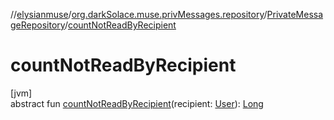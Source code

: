 //[elysianmuse](../../../index.md)/[org.darkSolace.muse.privMessages.repository](../index.md)/[PrivateMessageRepository](index.md)/[countNotReadByRecipient](count-not-read-by-recipient.md)

# countNotReadByRecipient

[jvm]\
abstract fun [countNotReadByRecipient](count-not-read-by-recipient.md)(recipient: [User](../../org.darkSolace.muse.user.model/-user/index.md)): [Long](https://kotlinlang.org/api/latest/jvm/stdlib/kotlin/-long/index.html)
